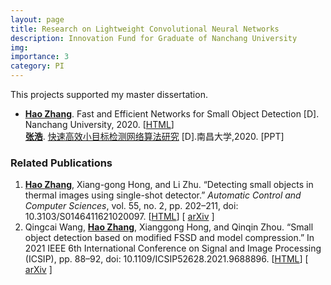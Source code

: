 ```yaml
---
layout: page
title: Research on Lightweight Convolutional Neural Networks
description: Innovation Fund for Graduate of Nanchang University
img:
importance: 3
category: PI
---
```


This projects supported my master dissertation.

- <u><b>Hao Zhang</b></u>. Fast and Efficient Networks for Small Object Detection [D]. Nanchang University, 2020. [[HTML](https://kns.cnki.net/KCMS/detail/detail.aspx?dbname=CMFD202101&filename=1020056234.nh)] <br>
  <u><b>张浩</b></u>. [快速高效小目标检测网络算法研究](https://kns.cnki.net/KCMS/detail/detail.aspx?dbname=CMFD202101&filename=1020056234.nh) [D].南昌大学,2020. [PPT]

### Related Publications

1. <u><b>Hao Zhang</b></u>, Xiang-gong Hong, and Li Zhu. “Detecting small objects in thermal images using single-shot detector.” *Automatic Control and Computer Sciences*, vol. 55, no. 2, pp. 202–211, doi: 10.3103/S0146411621020097. [[HTML](http://doi.org/10.3103/S0146411621020097)] [ [arXiv](https://arxiv.org/abs/2108.11101) ]
2. Qingcai Wang, <u><b>Hao Zhang</b></u>, Xianggong Hong, and Qinqin Zhou. “Small object detection based on modified FSSD and model compression.” In 2021 IEEE 6th International Conference on Signal and Image Processing (ICSIP), pp. 88–92, doi: 10.1109/ICSIP52628.2021.9688896. [[HTML](http://doi.org/10.1109/ICSIP52628.2021.9688896)] [ [arXiv](https://arxiv.org/abs/https://arxiv.org/abs/2108.10503) ] 
